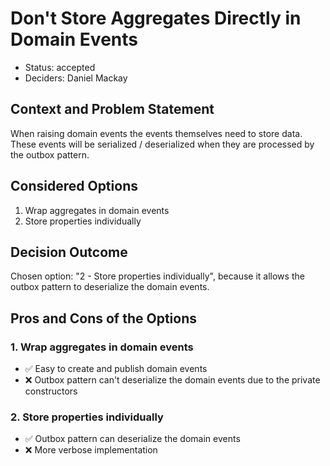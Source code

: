 # Don't Store Aggregates Directly in Domain Events

- Status: accepted
- Deciders: Daniel Mackay

## Context and Problem Statement

When raising domain events the events themselves need to store data.  These events will be serialized / deserialized when they are processed by the outbox pattern.

## Considered Options

1. Wrap aggregates in domain events
2. Store properties individually

## Decision Outcome

Chosen option: "2 - Store properties individually", because it allows the outbox pattern to deserialize the domain events.

## Pros and Cons of the Options <!-- optional -->

### 1. Wrap aggregates in domain events

- ✅ Easy to create and publish domain events
- ❌ Outbox pattern can't deserialize the domain events due to the private constructors

### 2. Store properties individually

- ✅ Outbox pattern can deserialize the domain events
- ❌ More verbose implementation
